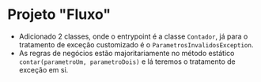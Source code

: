 # Projeto "Fluxo"

- Adicionado 2 classes, onde o entrypoint é a classe `Contador`, já para o tratamento de exceção customizado é o `ParametrosInvalidosException`.
- As regras de negócios estão majoritariamente no método estático `contar(parametroUm, parametroDois)` e lá teremos o tratamento de exceção em si.
